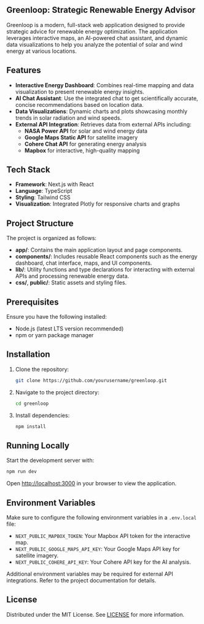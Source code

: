 ## Greenloop: Strategic Renewable Energy Advisor

Greenloop is a modern, full-stack web application designed to provide strategic advice for renewable energy optimization. The application leverages interactive maps, an AI-powered chat assistant, and dynamic data visualizations to help you analyze the potential of solar and wind energy at various locations.

## Features

- **Interactive Energy Dashboard**: Combines real-time mapping and data visualization to present renewable energy insights.
- **AI Chat Assistant**: Use the integrated chat to get scientifically accurate, concise recommendations based on location data.
- **Data Visualizations**: Dynamic charts and plots showcasing monthly trends in solar radiation and wind speeds.
- **External API Integration**: Retrieves data from external APIs including:
  - **NASA Power API** for solar and wind energy data
  - **Google Maps Static API** for satellite imagery
  - **Cohere Chat API** for generating energy analysis
  - **Mapbox** for interactive, high-quality mapping

## Tech Stack

- **Framework**: Next.js with React
- **Language**: TypeScript
- **Styling**: Tailwind CSS
- **Visualization**: Integrated Plotly for responsive charts and graphs

## Project Structure

The project is organized as follows:

- **app/**: Contains the main application layout and page components.
- **components/**: Includes reusable React components such as the energy dashboard, chat interface, maps, and UI components.
- **lib/**: Utility functions and type declarations for interacting with external APIs and processing renewable energy data.
- **css/**, **public/**: Static assets and styling files.

## Prerequisites

Ensure you have the following installed:

- Node.js (latest LTS version recommended)
- npm or yarn package manager

## Installation

1. Clone the repository:
   ```bash
   git clone https://github.com/yourusername/greenloop.git
   ```
2. Navigate to the project directory:
   ```bash
   cd greenloop
   ```
3. Install dependencies:
   ```bash
   npm install
   ```

## Running Locally

Start the development server with:

```bash
npm run dev
```

Open [http://localhost:3000](http://localhost:3000) in your browser to view the application.

## Environment Variables

Make sure to configure the following environment variables in a `.env.local` file:

- `NEXT_PUBLIC_MAPBOX_TOKEN`: Your Mapbox API token for the interactive map.
- `NEXT_PUBLIC_GOOGLE_MAPS_API_KEY`: Your Google Maps API key for satellite imagery.
- `NEXT_PUBLIC_COHERE_API_KEY`: Your Cohere API key for the AI analysis.

Additional environment variables may be required for external API integrations. Refer to the project documentation for details.

## License

Distributed under the MIT License. See [LICENSE](./LICENSE) for more information.
